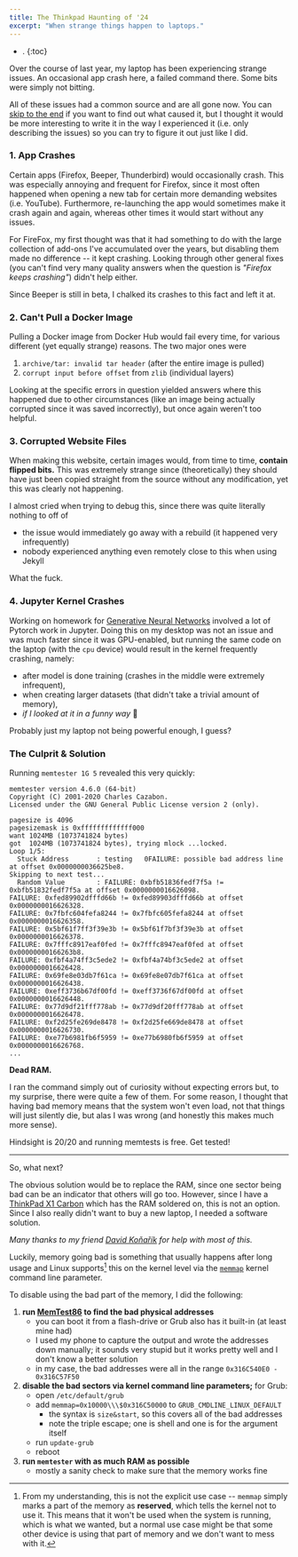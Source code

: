 ```yaml
---
title: The Thinkpad Haunting of '24
excerpt: "When strange things happen to laptops."
---
```


- .
{:toc}

Over the course of last year, my laptop has been experiencing strange issues.
An occasional app crash here, a failed command there.
Some bits were simply not bitting.

All of these issues had a common source and are all gone now.
You can [skip to the end](#the-culprit--solution) if you want to find out what caused it, but I thought it would be more interesting to write it in the way I experienced it (i.e. only describing the issues) so you can try to figure it out just like I did.

### 1. App Crashes
Certain apps (Firefox, Beeper, Thunderbird) would occasionally crash.
This was especially annoying and frequent for Firefox, since it most often happened when opening a new tab for certain more demanding websites (i.e. YouTube).
Furthermore, re-launching the app would sometimes make it crash again and again, whereas other times it would start without any issues.

For FireFox, my first thought was that it had something to do with the large collection of add-ons I've accumulated over the years, but disabling them made no difference -- it kept crashing.
Looking through other general fixes (you can't find very many quality answers when the question is _"Firefox keeps crashing"_) didn't help either.

Since Beeper is still in beta, I chalked its crashes to this fact and left it at.

### 2. Can't Pull a Docker Image
Pulling a Docker image from Docker Hub would fail every time, for various different (yet equally strange) reasons.
The two major ones were
1. `archive/tar: invalid tar header` (after the entire image is pulled)
2. `corrupt input before offset` from `zlib` (individual layers)

Looking at the specific errors in question yielded answers where this happened due to other circumstances (like an image being actually corrupted since it was saved incorrectly), but once again weren't too helpful.

### 3. Corrupted Website Files
When making this website, certain images would, from time to time, **contain flipped bits.**
This was extremely strange since (theoretically) they should have just been copied straight from the source without any modification, yet this was clearly not happening.

I almost cried when trying to debug this, since there was quite literally nothing to off of
- the issue would immediately go away with a rebuild (it happened very infrequently)
- nobody experienced anything even remotely close to this when using Jekyll

What the fuck.

### 4. Jupyter Kernel Crashes
Working on homework for [Generative Neural Networks](/notes/generative-neural-networks/) involved a lot of Pytorch work in Jupyter.
Doing this on my desktop was not an issue and was much faster since it was GPU-enabled, but running the same code on the laptop (with the `cpu` device) would result in the kernel frequently crashing, namely:
- after model is done training (crashes in the middle were extremely infrequent),
- when creating larger datasets (that didn't take a trivial amount of memory),
- _if I looked at it in a funny way_ 👀

Probably just my laptop not being powerful enough, I guess?

### The Culprit & Solution

Running `memtester 1G 5` revealed this very quickly:

```
memtester version 4.6.0 (64-bit)
Copyright (C) 2001-2020 Charles Cazabon.
Licensed under the GNU General Public License version 2 (only).

pagesize is 4096
pagesizemask is 0xfffffffffffff000
want 1024MB (1073741824 bytes)
got  1024MB (1073741824 bytes), trying mlock ...locked.
Loop 1/5:
  Stuck Address       : testing   0FAILURE: possible bad address line at offset 0x0000000036625be8.
Skipping to next test...
  Random Value        : FAILURE: 0xbfb51836fedf7f5a != 0xbfb51832fedf7f5a at offset 0x0000000016626098.
FAILURE: 0xfed89902dfffd66b != 0xfed89903dfffd66b at offset 0x0000000016626328.
FAILURE: 0x7fbfc604fefa8244 != 0x7fbfc605fefa8244 at offset 0x0000000016626358.
FAILURE: 0x5bf61f7ff3f39e3b != 0x5bf61f7bf3f39e3b at offset 0x0000000016626378.
FAILURE: 0x7fffc8917eaf0fed != 0x7fffc8947eaf0fed at offset 0x00000000166263b8.
FAILURE: 0xfbf4a74ff3c5ede2 != 0xfbf4a74bf3c5ede2 at offset 0x0000000016626428.
FAILURE: 0x69fe8e03db7f61ca != 0x69fe8e07db7f61ca at offset 0x0000000016626438.
FAILURE: 0xeff3736b67df00fd != 0xeff3736f67df00fd at offset 0x0000000016626448.
FAILURE: 0x77d9df21fff778ab != 0x77d9df20fff778ab at offset 0x0000000016626478.
FAILURE: 0xf2d25fe269de8478 != 0xf2d25fe669de8478 at offset 0x0000000016626730.
FAILURE: 0xe77b6981fb6f5959 != 0xe77b6980fb6f5959 at offset 0x0000000016626768.
...
```

**Dead RAM.**

I ran the command simply out of curiosity without expecting errors but, to my surprise, there were quite a few of them.
For some reason, I thought that having bad memory means that the system won't even load, not that things will just silently die, but alas I was wrong (and honestly this makes much more sense).

Hindsight is 20/20 and running memtests is free. Get tested!

---

So, what next?

The obvious solution would be to replace the RAM, since one sector being bad can be an indicator that others will go too.
However, since I have a [ThinkPad X1 Carbon](https://wiki.archlinux.org/title/Lenovo_ThinkPad_X1_Carbon_(Gen_6)) which has the RAM soldered on, this is not an option.
Since I also really didn't want to buy a new laptop, I needed a software solution.

_Many thanks to my friend [David Koňařík](https://gitlab.com/dvdkon) for help with most of this._

Luckily, memory going bad is something that usually happens after long usage and Linux supports[^1] this on the kernel level via the [`memmap`](https://www.kernel.org/doc/html/v5.4/admin-guide/kernel-parameters.html) kernel command line parameter.

To disable using the bad part of the memory, I did the following:
1. **run [MemTest86](https://www.memtest86.com/) to find the bad physical addresses**
    - you can boot it from a flash-drive or Grub also has it built-in (at least mine had)
    - I used my phone to capture the output and wrote the addresses down manually; it sounds very stupid but it works pretty well and I don't know a better solution
    - in my case, the bad addresses were all in the range `0x316C540E0 - 0x316C57F50`
2. **disable the bad sectors via kernel command line parameters;** for Grub:
    - open `/etc/default/grub`
    - add `memmap=0x10000\\\$0x316C50000` to `GRUB_CMDLINE_LINUX_DEFAULT`
        - the syntax is `size&start`, so this covers all of the bad addresses
        - note the triple escape; one is shell and one is for the argument itself
    - run `update-grub`
    - reboot
3. **run `memtester` with as much RAM as possible**
    - mostly a sanity check to make sure that the memory works fine

[^1]: From my understanding, this is not the explicit use case -- `memmap` simply marks a part of the memory as **reserved**, which tells the kernel not to use it. This means that it won't be used when the system is running, which is what we wanted, but a normal use case might be that some other device is using that part of memory and we don't want to mess with it.

